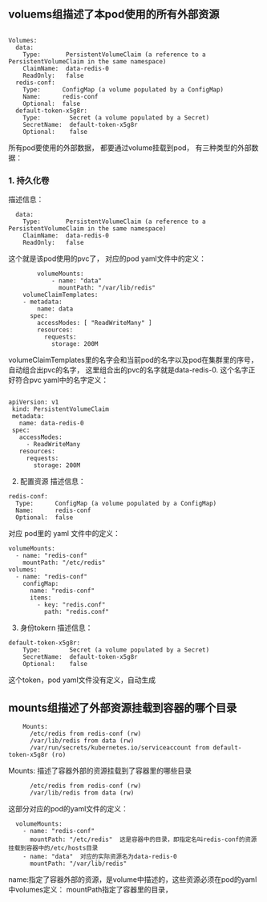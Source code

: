 

## voluems组描述了本pod使用的所有外部资源
```gotemplate

Volumes:
  data:
    Type:       PersistentVolumeClaim (a reference to a PersistentVolumeClaim in the same namespace)
    ClaimName:  data-redis-0
    ReadOnly:   false
  redis-conf:
    Type:      ConfigMap (a volume populated by a ConfigMap)
    Name:      redis-conf
    Optional:  false
  default-token-x5g8r:
    Type:        Secret (a volume populated by a Secret)
    SecretName:  default-token-x5g8r
    Optional:    false

```
所有pod要使用的外部数据， 都要通过volume挂载到pod， 有三种类型的外部数据：

### 1. 持久化卷
描述信息：

```
  data:
    Type:       PersistentVolumeClaim (a reference to a PersistentVolumeClaim in the same namespace)
    ClaimName:  data-redis-0
    ReadOnly:   false

```
这个就是该pod使用的pvc了， 对应的pod yaml文件中的定义：

```
        volumeMounts:
            - name: "data"
              mountPath: "/var/lib/redis"
    volumeClaimTemplates:
    - metadata:
        name: data
      spec:
        accessModes: [ "ReadWriteMany" ]
        resources:
          requests:
            storage: 200M    

```
volumeClaimTemplates里的名字会和当前pod的名字以及pod在集群里的序号，自动组合出pvc的名字， 
这里组合出的pvc的名字就是data-redis-0. 
这个名字正好符合pvc yaml中的名字定义： 
```

apiVersion: v1
 kind: PersistentVolumeClaim
 metadata:
   name: data-redis-0
 spec:
   accessModes:
     - ReadWriteMany
   resources:
     requests:
       storage: 200M

```
2. 配置资源
描述信息：

```
redis-conf:
  Type:      ConfigMap (a volume populated by a ConfigMap)
  Name:      redis-conf
  Optional:  false
```
对应 pod里的 yaml 文件中的定义：

```
volumeMounts:
  - name: "redis-conf"
    mountPath: "/etc/redis"
volumes:
  - name: "redis-conf"
    configMap:
      name: "redis-conf"
      items:
        - key: "redis.conf"
          path: "redis.conf"

```
3. 身份tokern
描述信息：

```
default-token-x5g8r:
    Type:        Secret (a volume populated by a Secret)
    SecretName:  default-token-x5g8r
    Optional:    false
```
这个token，pod yaml文件没有定义，自动生成


## mounts组描述了外部资源挂载到容器的哪个目录
```
    Mounts:
      /etc/redis from redis-conf (rw)
      /var/lib/redis from data (rw)
      /var/run/secrets/kubernetes.io/serviceaccount from default-token-x5g8r (ro)
```
Mounts: 描述了容器外部的资源挂载到了容器里的哪些目录 
```
      /etc/redis from redis-conf (rw)
      /var/lib/redis from data (rw)
```
这部分对应的pod的yaml文件的定义：
```
  volumeMounts:
    - name: "redis-conf"
      mountPath: "/etc/redis"  这是容器中的目录，即指定名叫redis-conf的资源挂载到容器中的/etc/hosts目录
    - name: "data"  对应的实际资源名为data-redis-0
      mountPath: "/var/lib/redis"

```

name:指定了容器外部的资源，是volume中描述的，这些资源必须在pod的yaml中volumes定义：
mountPath指定了容器里的目录，
